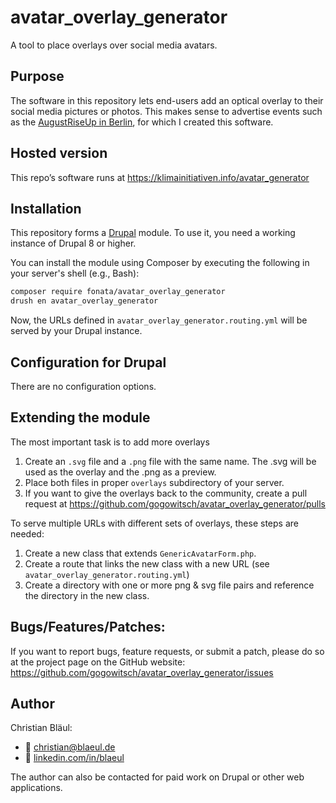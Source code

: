 # avatar_overlay_generator

A tool to place overlays over social media avatars.

## Purpose

The software in this repository lets end-users add an optical overlay to their social media pictures or photos. This
makes sense to advertise events such as the [AugustRiseUp in Berlin](https://augustriseup.de/), for which I created this
software.

## Hosted version

This repo’s software runs at https://klimainitiativen.info/avatar_generator

## Installation

This repository forms a [Drupal](https://www.drupal.org/) module. To use it, you need a working instance of Drupal 8 or higher.

You can install the module using Composer by executing the following in your server's shell (e.g., Bash):

```bash
composer require fonata/avatar_overlay_generator
drush en avatar_overlay_generator
```

Now, the URLs defined in `avatar_overlay_generator.routing.yml` will be served by your Drupal instance.

## Configuration for Drupal

There are no configuration options.

## Extending the module

The most important task is to add more overlays

1. Create an `.svg` file and a `.png` file with the same name. The .svg will be used as the overlay and the .png as a
   preview.
2. Place both files in proper `overlays` subdirectory of your server.
3. If you want to give the overlays back to the community, create a pull request
   at https://github.com/gogowitsch/avatar_overlay_generator/pulls

To serve multiple URLs with different sets of overlays, these steps are needed:

1. Create a new class that extends `GenericAvatarForm.php`.
2. Create a route that links the new class with a new URL (see `avatar_overlay_generator.routing.yml`)
3. Create a directory with one or more png & svg file pairs and reference the directory in the new class.

## Bugs/Features/Patches:

If you want to report bugs, feature requests, or submit a patch, please do so at the project page on the GitHub website:
https://github.com/gogowitsch/avatar_overlay_generator/issues

## Author

Christian Bläul:

- 📧 [christian@blaeul.de](mailto:christian@blaeul.de)
- 📑 [linkedin.com/in/blaeul](https://www.linkedin.com/in/blaeul)

The author can also be contacted for paid work on Drupal or other web applications.
